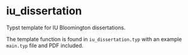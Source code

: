 # iu_dissertation
Typst template for IU Bloomington dissertations.

The template function is found in `iu_dissertation.typ`
with an example `main.typ` file and PDF included.
